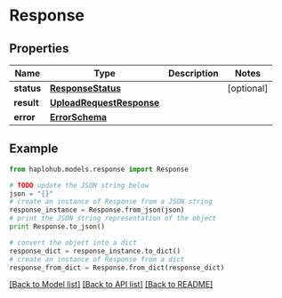 # Response


## Properties
Name | Type | Description | Notes
------------ | ------------- | ------------- | -------------
**status** | [**ResponseStatus**](ResponseStatus.md) |  | [optional] 
**result** | [**UploadRequestResponse**](UploadRequestResponse.md) |  | 
**error** | [**ErrorSchema**](ErrorSchema.md) |  | 

## Example

```python
from haplohub.models.response import Response

# TODO update the JSON string below
json = "{}"
# create an instance of Response from a JSON string
response_instance = Response.from_json(json)
# print the JSON string representation of the object
print Response.to_json()

# convert the object into a dict
response_dict = response_instance.to_dict()
# create an instance of Response from a dict
response_from_dict = Response.from_dict(response_dict)
```
[[Back to Model list]](../README.md#documentation-for-models) [[Back to API list]](../README.md#documentation-for-api-endpoints) [[Back to README]](../README.md)


